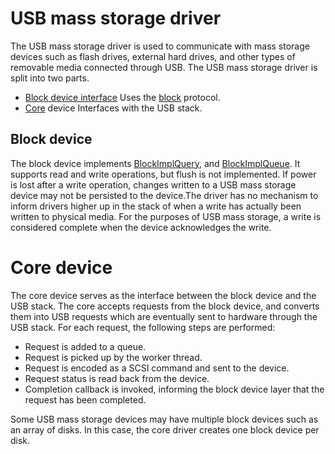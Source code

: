 <!--
    (C) Copyright 2019 The Fuchsia Authors. All rights reserved.
    Use of this source code is governed by a BSD-style license that can be
    found in the LICENSE file.
-->

# USB mass storage driver

The USB mass storage driver is used to communicate with mass storage devices
such as flash drives, external hard drives, and other types of removable media
connected through USB. The USB mass storage driver is split into two parts.

* [Block device interface](/src/storage/block/drivers/usb-mass-storage/block.cc)
Uses the [block](/zircon/system/banjo/ddk.protocol.block/block.banjo) protocol.
* [Core](/src/storage/block/drivers/usb-mass-storage/usb-mass-storage.cc) device
Interfaces with the USB stack.

## Block device

The block device implements
[BlockImplQuery](/zircon/system/banjo/ddk.protocol.block/block.banjo#95), and
[BlockImplQueue](/zircon/system/banjo/ddk.protocol.block/block.banjo#102). It
supports read and write operations, but flush is not implemented. If power is
lost after a write operation, changes written to a USB mass storage device may
not be persisted to the device.The driver has no mechanism to inform drivers
higher up in the stack of when a write has actually been written to physical
media. For the purposes of USB mass storage, a write is considered complete
when the device acknowledges the write.

# Core device

The core device serves as the interface between the block device and the USB
stack. The core accepts requests from the block device, and converts them into
USB requests which are eventually sent to hardware through the USB stack. For
each request, the following steps are performed:

*   Request is added to a queue.
*   Request is picked up by the worker thread.
*   Request is encoded as a SCSI command and sent to the device.
*   Request status is read back from the device.
*   Completion callback is invoked, informing the block device layer that the
    request has been completed.

Some USB mass storage devices may have multiple block devices such as an array
of disks. In this case, the core driver creates one block device per disk.
